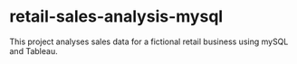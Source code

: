 # retail-sales-analysis-mysql
This project analyses sales data for a fictional retail business using mySQL and Tableau.
